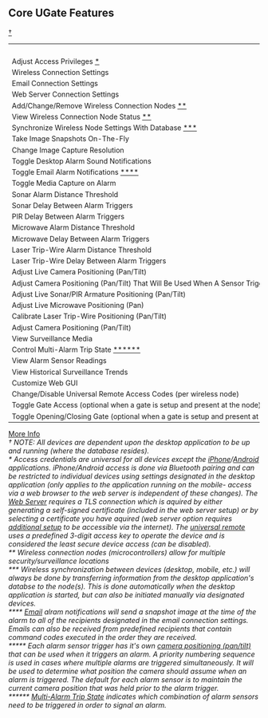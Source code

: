 <section id="content"><div class="marg_top wrapper"><div class="box1_out"><div class="box1"><span style="white-space:nowrap;width:100%;">

## Core UGate Features

[†](#feature_dep)</span><table id="featuretable" cellspacing="0" cellpadding="10" border="0" width="100%" align="center"><tbody><tr><th width="17%" valign="center" align="center"></th><th width="16%" valign="center" align="center">![Desktop](desktop.png)</th><th width="16%" valign="center" align="center">![Web Server](webserver2.png)</th><th width="16%" valign="center" align="center">![Universal Remote](GE-24944.jpg)</th><th width="16%" valign="center" align="center">![iPhone](iphone.png)</th><th width="16%" valign="center" align="center">![Android](android.png)</th></tr><tr><td><span>Adjust Access Privileges [*](#access_cred)</span></td><td valign="top" align="center">![Available](check.png)</td><td valign="top" align="center">![Not Available](x.png)</td><td valign="top" align="center">![Not Available](x.png)</td><td valign="top" align="center">![Not Available](x.png)</td><td valign="top" align="center">![Not Available](x.png)</td></tr><tr><td><span>Wireless Connection Settings</span></td><td valign="top" align="center">![Available](check.png)</td><td valign="top" align="center">![Not Available](x.png)</td><td valign="top" align="center">![Not Available](x.png)</td><td valign="top" align="center">![Not Available](x.png)</td><td valign="top" align="center">![Not Available](x.png)</td></tr><tr><td><span>Email Connection Settings</span></td><td valign="top" align="center">![Available](check.png)</td><td valign="top" align="center">![Not Available](x.png)</td><td valign="top" align="center">![Not Available](x.png)</td><td valign="top" align="center">![Not Available](x.png)</td><td valign="top" align="center">![Not Available](x.png)</td></tr><tr><td><span>Web Server Connection Settings</span></td><td valign="top" align="center">![Available](check.png)</td><td valign="top" align="center">![Not Available](x.png)</td><td valign="top" align="center">![Not Available](x.png)</td><td valign="top" align="center">![Not Available](x.png)</td><td valign="top" align="center">![Not Available](x.png)</td></tr><tr><td><span>Add/Change/Remove Wireless Connection Nodes [**](#wireless_node)</span></td><td valign="top" align="center">![Available](check.png)</td><td valign="top" align="center">![Not Available](x.png)</td><td valign="top" align="center">![Not Available](x.png)</td><td valign="top" align="center">![Not Available](x.png)</td><td valign="top" align="center">![Not Available](x.png)</td></tr><tr><td><span>View Wireless Connection Node Status [**](#wireless_node)</span></td><td valign="top" align="center">![Available](check.png)</td><td valign="top" align="center">![Not Available](x.png)</td><td valign="top" align="center">![Not Available](x.png)</td><td valign="top" align="center">![Not Available](x.png)</td><td valign="top" align="center">![Not Available](x.png)</td></tr><tr><td><span>Synchronize Wireless Node Settings With Database [***](#wireless_sync)</span></td><td valign="top" align="center">![Available](check.png)</td><td valign="top" align="center">![Available](check.png)</td><td valign="top" align="center">![Not Available](x.png)</td><td valign="top" align="center">![Available](check.png)</td><td valign="top" align="center">![Available](check.png)</td></tr><tr><td><span>Take Image Snapshots On-The-Fly</span></td><td valign="top" align="center">![Available](check.png)</td><td valign="top" align="center">![Available](check.png)</td><td valign="top" align="center">![Available](check.png)</td><td valign="top" align="center">![Available](check.png)</td><td valign="top" align="center">![Available](check.png)</td></tr><tr><td><span>Change Image Capture Resolution</span></td><td valign="top" align="center">![Available](check.png)</td><td valign="top" align="center">![Available](check.png)</td><td valign="top" align="center">![Available](check.png)</td><td valign="top" align="center">![Available](check.png)</td><td valign="top" align="center">![Available](check.png)</td></tr><tr><td><span>Toggle Desktop Alarm Sound Notifications</span></td><td valign="top" align="center">![Available](check.png)</td><td valign="top" align="center">![Not Available](x.png)</td><td valign="top" align="center">![Not Available](x.png)</td><td valign="top" align="center">![Not Available](x.png)</td><td valign="top" align="center">![Not Available](x.png)</td></tr><tr><td><span>Toggle Email Alarm Notifications [****](#email)</span></td><td valign="top" align="center">![Available](check.png)</td><td valign="top" align="center">![Available](check.png)</td><td valign="top" align="center">![Not Available](x.png)</td><td valign="top" align="center">![Available](check.png)</td><td valign="top" align="center">![Available](check.png)</td></tr><tr><td><span>Toggle Media Capture on Alarm</span></td><td valign="top" align="center">![Available](check.png)</td><td valign="top" align="center">![Available](check.png)</td><td valign="top" align="center">![Not Available](x.png)</td><td valign="top" align="center">![Available](check.png)</td><td valign="top" align="center">![Available](check.png)</td></tr><tr><td><span>Sonar Alarm Distance Threshold</span></td><td valign="top" align="center">![Available](check.png)</td><td valign="top" align="center">![Available](check.png)</td><td valign="top" align="center">![Not Available](x.png)</td><td valign="top" align="center">![Available](check.png)</td><td valign="top" align="center">![Available](check.png)</td></tr><tr><td><span>Sonar Delay Between Alarm Triggers</span></td><td valign="top" align="center">![Available](check.png)</td><td valign="top" align="center">![Available](check.png)</td><td valign="top" align="center">![Not Available](x.png)</td><td valign="top" align="center">![Available](check.png)</td><td valign="top" align="center">![Available](check.png)</td></tr><tr><td><span>PIR Delay Between Alarm Triggers</span></td><td valign="top" align="center">![Available](check.png)</td><td valign="top" align="center">![Available](check.png)</td><td valign="top" align="center">![Not Available](x.png)</td><td valign="top" align="center">![Available](check.png)</td><td valign="top" align="center">![Available](check.png)</td></tr><tr><td><span>Microwave Alarm Distance Threshold</span></td><td valign="top" align="center">![Available](check.png)</td><td valign="top" align="center">![Available](check.png)</td><td valign="top" align="center">![Not Available](x.png)</td><td valign="top" align="center">![Available](check.png)</td><td valign="top" align="center">![Available](check.png)</td></tr><tr><td><span>Microwave Delay Between Alarm Triggers</span></td><td valign="top" align="center">![Available](check.png)</td><td valign="top" align="center">![Available](check.png)</td><td valign="top" align="center">![Not Available](x.png)</td><td valign="top" align="center">![Available](check.png)</td><td valign="top" align="center">![Available](check.png)</td></tr><tr><td><span>Laser Trip-Wire Alarm Distance Threshold</span></td><td valign="top" align="center">![Available](check.png)</td><td valign="top" align="center">![Available](check.png)</td><td valign="top" align="center">![Not Available](x.png)</td><td valign="top" align="center">![Available](check.png)</td><td valign="top" align="center">![Available](check.png)</td></tr><tr><td><span>Laser Trip-Wire Delay Between Alarm Triggers</span></td><td valign="top" align="center">![Available](check.png)</td><td valign="top" align="center">![Available](check.png)</td><td valign="top" align="center">![Not Available](x.png)</td><td valign="top" align="center">![Available](check.png)</td><td valign="top" align="center">![Available](check.png)</td></tr><tr><td><span>Adjust Live Camera Positioning (Pan/Tilt)</span></td><td valign="top" align="center">![Available](check.png)</td><td valign="top" align="center">![Available](check.png)</td><td valign="top" align="center">![Available](check.png)</td><td valign="top" align="center">![Available](check.png)</td><td valign="top" align="center">![Available](check.png)</td></tr><tr><td><span>Adjust Camera Positioning (Pan/Tilt) That Will Be Used When A Sensor Triggers An Alarm [*****](#cam_pos_on_alarm)</span></td><td valign="top" align="center">![Available](check.png)</td><td valign="top" align="center">![Available](check.png)</td><td valign="top" align="center">![Not Available](x.png)</td><td valign="top" align="center">![Available](check.png)</td><td valign="top" align="center">![Available](check.png)</td></tr><tr><td><span>Adjust Live Sonar/PIR Armature Positioning (Pan/Tilt)</span></td><td valign="top" align="center">![Available](check.png)</td><td valign="top" align="center">![Available](check.png)</td><td valign="top" align="center">![Available](check.png)</td><td valign="top" align="center">![Available](check.png)</td><td valign="top" align="center">![Available](check.png)</td></tr><tr><td><span>Adjust Live Microwave Positioning (Pan)</span></td><td valign="top" align="center">![Available](check.png)</td><td valign="top" align="center">![Available](check.png)</td><td valign="top" align="center">![Available](check.png)</td><td valign="top" align="center">![Available](check.png)</td><td valign="top" align="center">![Available](check.png)</td></tr><tr><td><span>Calibrate Laser Trip-Wire Positioning (Pan/Tilt)</span></td><td valign="top" align="center">![Available](check.png)</td><td valign="top" align="center">![Available](check.png)</td><td valign="top" align="center">![Available](check.png)</td><td valign="top" align="center">![Available](check.png)</td><td valign="top" align="center">![Available](check.png)</td></tr><tr><td><span>Adjust Camera Positioning (Pan/Tilt)</span></td><td valign="top" align="center">![Available](check.png)</td><td valign="top" align="center">![Available](check.png)</td><td valign="top" align="center">![Available](check.png)</td><td valign="top" align="center">![Available](check.png)</td><td valign="top" align="center">![Available](check.png)</td></tr><tr><td><span>View Surveillance Media</span></td><td valign="top" align="center">![Available](check.png)</td><td valign="top" align="center">![Available](check.png)</td><td valign="top" align="center">![Not Available](x.png)</td><td valign="top" align="center">![Available](check.png)</td><td valign="top" align="center">![Available](check.png)</td></tr><tr><td><span>Control Multi-Alarm Trip State [******](#multi_alarm)</span></td><td valign="top" align="center">![Available](check.png)</td><td valign="top" align="center">![Available](check.png)</td><td valign="top" align="center">![Not Available](x.png)</td><td valign="top" align="center">![Available](check.png)</td><td valign="top" align="center">![Available](check.png)</td></tr><tr><td><span>View Alarm Sensor Readings</span></td><td valign="top" align="center">![Available](check.png)</td><td valign="top" align="center">![Available](check.png)</td><td valign="top" align="center">![Not Available](x.png)</td><td valign="top" align="center">![Available](check.png)</td><td valign="top" align="center">![Available](check.png)</td></tr><tr><td><span>View Historical Surveillance Trends</span></td><td valign="top" align="center">![Available](check.png)</td><td valign="top" align="center">![Available](check.png)</td><td valign="top" align="center">![Not Available](x.png)</td><td valign="top" align="center">![Available](check.png)</td><td valign="top" align="center">![Available](check.png)</td></tr><tr><td><span>Customize Web GUI</span></td><td valign="top" align="center">![Available](check.png)</td><td valign="top" align="center">![Not Available](x.png)</td><td valign="top" align="center">![Not Available](x.png)</td><td valign="top" align="center">![Not Available](x.png)</td><td valign="top" align="center">![Not Available](x.png)</td></tr><tr><td><span>Change/Disable Universal Remote Access Codes (per wireless node)</span></td><td valign="top" align="center">![Available](check.png)</td><td valign="top" align="center">![Available](check.png)</td><td valign="top" align="center">![Available](check.png)</td><td valign="top" align="center">![Available](check.png)</td><td valign="top" align="center">![Available](check.png)</td></tr><tr><td><span>Toggle Gate Access (optional when a gate is setup and present at the node)</span></td><td valign="top" align="center">![Available](check.png)</td><td valign="top" align="center">![Available](check.png)</td><td valign="top" align="center">![Not Available](x.png)</td><td valign="top" align="center">![Available](check.png)</td><td valign="top" align="center">![Available](check.png)</td></tr><tr><td><span>Toggle Opening/Closing Gate (optional when a gate is setup and present at the node)</span></td><td valign="top" align="center">![Available](check.png)</td><td valign="top" align="center">![Available](check.png)</td><td valign="top" align="center">![Available](check.png)</td><td valign="top" align="center">![Available](check.png)</td><td valign="top" align="center">![Available](check.png)</td></tr></tbody></table>[<span><span>More Info</span></span>](userguide.jsp)</div></div><div class="box1_bot"><div class="box1_bot_left"><div class="box1_bot_right"></div></div></div></div><div id="feature_dep">_† NOTE: All devices are dependent upon the desktop application to be up and running (where the database resides)._</div><div id="access_cred">_* Access credentials are universal for all devices except the [iPhone](userguide.jsp#iPhone_Setup)/[Android](userguide.jsp#Android_Setup) applications. iPhone/Android access is done via Bluetooth pairing and can be restricted to individual devices using settings designated in the desktop application (only applies to the application running on the mobile- access via a web browser to the web server is independent of these changes). The [Web Server](userguide.jsp#Web_Server) requires a TLS connection which is aquired by either generating a self-signed certificate (included in the web server setup) or by selecting a certificate you have aquired (web server option requires [additional setup](http://ugate.org/userguide.jsp#Web_Server) to be accessible via the internet). The [universal remote](userguide.jsp#The_Universal_Remote:) uses a predefined 3-digit access key to operate the device and is considered the least secure device access (can be disabled)._</div><div id="wireless_node">_** Wireless connection nodes (microcontrollers) allow for multiple security/surveillance locations_</div><div id="wireless_sync">_*** Wireless synchronization between devices (desktop, mobile, etc.) will always be done by transferring information from the desktop application's databse to the node(s). This is done automatically when the desktop application is started, but can also be initiated manually via designated devices._</div><div id="email">_**** [Email](userguide.jsp#Email) alram notifications will send a snapshot image at the time of the alarm to all of the recipients designated in the email connection settings. Emails can also be received from predefined recipients that contain command codes executed in the order they are received._</div><div id="cam_pos_on_alarm">_***** Each alarm sensor trigger has it's own [camera positioning (pan/tilt)](userguide.jsp#Command_Codes) that can be used when it triggers an alarm. A priority numbering sequence is used in cases where multiple alarms are triggered simultaneously. It will be used to determine what position the camera should assume when an alarm is triggered. The default for each alarm sensor is to maintain the current camera position that was held prior to the alarm trigger._</div><div id="multi_alarm">_****** [Multi-Alarm Trip State](userguide.jsp#Settings_Indexes) indicates which combination of alarm sensors need to be triggered in order to signal an alarm._</div></section>
